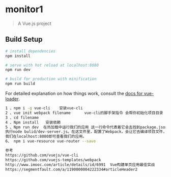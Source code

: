 # monitor1

> A Vue.js project

## Build Setup

``` bash
# install dependencies
npm install

# serve with hot reload at localhost:8080
npm run dev

# build for production with minification
npm run build
```

For detailed explanation on how things work, consult the [docs for vue-loader](http://vuejs.github.io/vue-loader).

``` bash
1 、npm i -g vue-cli    安装vue-cli 
2 、vue init webpack filename      vue-cli的脚手架指令 会帮你初始化项目目录
3 、cd filename
4 、Npm install   安装依赖
5 、Npm run dev  在热加载中运行我们的应用 这一行命令代表着它会去找到package.json的scripts对象，
执行node bulid/dev-server.js。在这文件里，配置了Webpack，会让它去编译项目文件，并且运行服务器，
我们在localhost:8080即可查看我们的应用。
6、 npm i vue-resource vue-router --save

参考
https://github.com/vuejs/vue-cli
https://github.com/vuejs-templates/webpack
http://www.imooc.com/article/details/id/6991  Vue构建单页应用最佳实战
https://segmentfault.com/a/1190000004222334#articleHeader2
```
